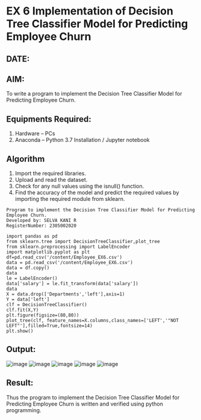 # EX 6 Implementation of Decision Tree Classifier Model for Predicting Employee Churn
## DATE:
## AIM:
To write a program to implement the Decision Tree Classifier Model for Predicting Employee Churn.

## Equipments Required:
1. Hardware – PCs
2. Anaconda – Python 3.7 Installation / Jupyter notebook

## Algorithm
1. Import the required libraries.
2. Upload and read the dataset.
3. Check for any null values using the isnull() function.
4. Find the accuracy of the model and predict the required values by importing the required module from sklearn.

```
Program to implement the Decision Tree Classifier Model for Predicting Employee Churn.
Developed by: SELVA KANI R
RegisterNumber: 2305002020

import pandas as pd
from sklearn.tree import DecisionTreeClassifier,plot_tree
from sklearn.preprocessing import LabelEncoder
import matplotlib.pyplot as plt
df=pd.read_csv('/content/Employee_EX6.csv')
data = pd.read_csv('/content/Employee_EX6.csv')
data = df.copy()
data
le = LabelEncoder()
data['salary'] = le.fit_transform(data['salary'])
data
X = data.drop(['Departments','left'],axis=1)
Y = data['left']
clf = DecisionTreeClassifier()
clf.fit(X,Y)
plt.figure(figsize=(80,80))
plot_tree(clf, feature_names=X.columns,class_names=['LEFT','"NOT LEFT"'],filled=True,fontsize=14)
plt.show()
```


## Output:
![image](https://github.com/user-attachments/assets/aad0d3b6-953f-4544-9643-378c35e8989a)
![image](https://github.com/user-attachments/assets/1d615234-6e88-452e-82c1-df7ceb30e99c)
![image](https://github.com/user-attachments/assets/0fbc1adf-f985-4483-80cb-9a4e1699ca84)
![image](https://github.com/user-attachments/assets/e1bc3a2a-f0c8-4d01-b7a9-c351f74d7c38)
![image](https://github.com/user-attachments/assets/1612bf18-f5e5-4b0d-a283-dd1d3c9aa560)






## Result:
Thus the program to implement the  Decision Tree Classifier Model for Predicting Employee Churn is written and verified using python programming.
